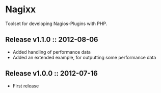 Nagixx
======

Toolset for developing Nagios-Plugins with PHP.



Release v1.1.0 :: 2012-08-06
----------------------------

- Added handling of performance data
- Added an extended example, for outputting some performance data



Release v1.0.0 :: 2012-07-16
----------------------------

- First release